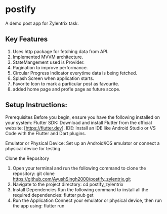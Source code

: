 # postify

A demo post app for Zylentrix task.

## Key Features 

1) Uses http package for fetching data from API.
2) Implemented MVVM architecture.
3) StateMangement used is Provider.
4) Pagination to improve performance.
5) Circular Progress Indicator everytime data is being fetched.
6) Splash Screen when application starts.
7) Favorite Icon to mark a particular post as favourite.
8) added home page and profle page as future scope.

## Setup Instructions:
Prerequisites
Before you begin, ensure you have the following installed on your system:
Flutter SDK:
Download and install Flutter from the official website: [https://flutter.dev].
IDE:
Install an IDE like Android Studio or VS Code with the Flutter and Dart plugins.

Emulator or Physical Device:
Set up an Android/iOS emulator or connect a physical device for testing.

Clone the Repository
1. Open your terminal and run the following command to clone the repository:
git clone https://github.com/AyushSingh2000/postify_zylentrix.git
2. Navigate to the project directory:
cd postify_zylentrix
3. Install Dependencies
Run the following command to install all the required dependencies:
flutter pub get
4. Run the Application
Connect your emulator or physical device, then run the app using:
flutter run
